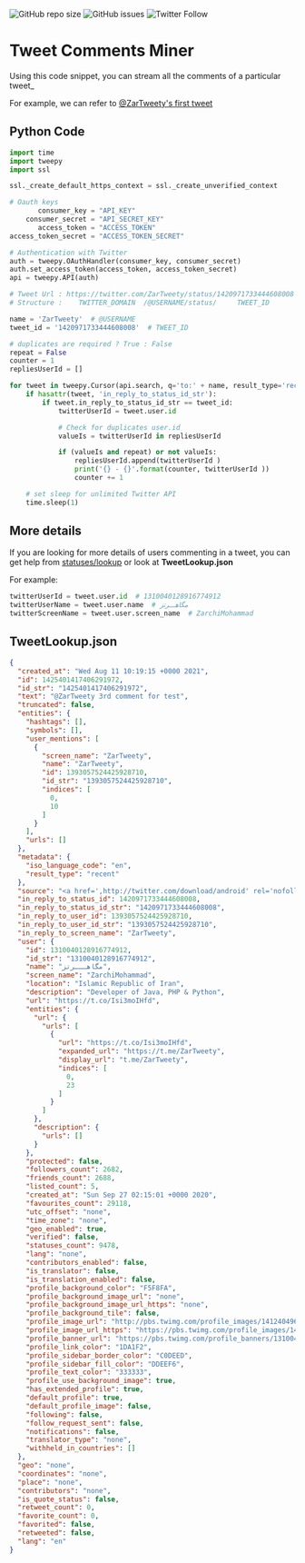 
![GitHub repo size](https://img.shields.io/github/repo-size/MohammadZarchi/TweetComentsMining)
![GitHub issues](https://img.shields.io/github/issues/MohammadZarchi/TweetComentsMining)
![Twitter Follow](https://img.shields.io/twitter/follow/ZarchiMohammad?style=social)

# Tweet Comments Miner

Using this code snippet, you can stream all the comments of a particular tweet_

For example, we can refer to [@ZarTweety's first tweet](https://twitter.com/ZarTweety/status/1420971733444608008)


## Python Code

```python
import time
import tweepy
import ssl

ssl._create_default_https_context = ssl._create_unverified_context

# Oauth keys
       consumer_key = "API_KEY"
    consumer_secret = "API_SECRET_KEY"
       access_token = "ACCESS_TOKEN"
access_token_secret = "ACCESS_TOKEN_SECRET"

# Authentication with Twitter
auth = tweepy.OAuthHandler(consumer_key, consumer_secret)
auth.set_access_token(access_token, access_token_secret)
api = tweepy.API(auth)

# Tweet Url : https://twitter.com/ZarTweety/status/1420971733444608008
# Structure :    TWITTER_DOMAIN  /@USERNAME/status/     TWEET_ID

name = 'ZarTweety'  # @USERNAME
tweet_id = '1420971733444608008'  # TWEET_ID

# duplicates are required ? True : False
repeat = False
counter = 1
repliesUserId = []

for tweet in tweepy.Cursor(api.search, q='to:' + name, result_type='recent', timeout=9999999).items(100000):
    if hasattr(tweet, 'in_reply_to_status_id_str'):
        if tweet.in_reply_to_status_id_str == tweet_id:
            twitterUserId = tweet.user.id

            # Check for duplicates user.id
            valueIs = twitterUserId in repliesUserId

            if (valueIs and repeat) or not valueIs:
                repliesUserId.append(twitterUserId )
                print('{} - {}'.format(counter, twitterUserId ))
                counter += 1

    # set sleep for unlimited Twitter API
    time.sleep(1)
```

## More details
If you are looking for more details of users commenting in a tweet, you can get help from [statuses/lookup](https://developer.twitter.com/en/docs/twitter-api/v1/tweets/post-and-engage/api-reference/get-statuses-lookup) or look at **TweetLookup.json**

For example:
```python
twitterUserId = tweet.user.id  # 1310040128916774912
twitterUserName = tweet.user.name  # مگاهـــرتز
twitterScreenName = tweet.user.screen_name  # ZarchiMohammad
```
## TweetLookup.json
```json
{
  "created_at": "Wed Aug 11 10:19:15 +0000 2021",
  "id": 1425401417406291972,
  "id_str": "1425401417406291972",
  "text": "@ZarTweety 3rd comment for test",
  "truncated": false,
  "entities": {
    "hashtags": [],
    "symbols": [],
    "user_mentions": [
      {
        "screen_name": "ZarTweety",
        "name": "ZarTweety",
        "id": 1393057524425928710,
        "id_str": "1393057524425928710",
        "indices": [
          0,
          10
        ]
      }
    ],
    "urls": []
  },
  "metadata": {
    "iso_language_code": "en",
    "result_type": "recent"
  },
  "source": "<a href=',http://twitter.com/download/android' rel='nofollow'>Twitter for Android</a>",
  "in_reply_to_status_id": 1420971733444608008,
  "in_reply_to_status_id_str": "1420971733444608008",
  "in_reply_to_user_id": 1393057524425928710,
  "in_reply_to_user_id_str": "1393057524425928710",
  "in_reply_to_screen_name": "ZarTweety",
  "user": {
    "id": 1310040128916774912,
    "id_str": "1310040128916774912",
    "name": "مگاهـــرتز",
    "screen_name": "ZarchiMohammad",
    "location": "Islamic Republic of Iran",
    "description": "Developer of Java, PHP & Python",
    "url": "https://t.co/Isi3moIHfd",
    "entities": {
      "url": {
        "urls": [
          {
            "url": "https://t.co/Isi3moIHfd",
            "expanded_url": "https://t.me/ZarTweety",
            "display_url": "t.me/ZarTweety",
            "indices": [
              0,
              23
            ]
          }
        ]
      },
      "description": {
        "urls": []
      }
    },
    "protected": false,
    "followers_count": 2682,
    "friends_count": 2688,
    "listed_count": 5,
    "created_at": "Sun Sep 27 02:15:01 +0000 2020",
    "favourites_count": 29118,
    "utc_offset": "none",
    "time_zone": "none",
    "geo_enabled": true,
    "verified": false,
    "statuses_count": 9478,
    "lang": "none",
    "contributors_enabled": false,
    "is_translator": false,
    "is_translation_enabled": false,
    "profile_background_color": "F5F8FA",
    "profile_background_image_url": "none",
    "profile_background_image_url_https": "none",
    "profile_background_tile": false,
    "profile_image_url": "http://pbs.twimg.com/profile_images/1412404960319393793/NUfgIauz_normal.jpg",
    "profile_image_url_https": "https://pbs.twimg.com/profile_images/1412404960319393793/NUfgIauz_normal.jpg",
    "profile_banner_url": "https://pbs.twimg.com/profile_banners/1310040128916774912/1620577298",
    "profile_link_color": "1DA1F2",
    "profile_sidebar_border_color": "C0DEED",
    "profile_sidebar_fill_color": "DDEEF6",
    "profile_text_color": "333333",
    "profile_use_background_image": true,
    "has_extended_profile": true,
    "default_profile": true,
    "default_profile_image": false,
    "following": false,
    "follow_request_sent": false,
    "notifications": false,
    "translator_type": "none",
    "withheld_in_countries": []
  },
  "geo": "none",
  "coordinates": "none",
  "place": "none",
  "contributors": "none",
  "is_quote_status": false,
  "retweet_count": 0,
  "favorite_count": 0,
  "favorited": false,
  "retweeted": false,
  "lang": "en"
}
```
